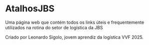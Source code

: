 # AtalhosJBS
Uma página web que contém todos os links úteis e frequentemente utilizados na rotina do setor de logística da JBS

Criado por Leonardo Sigolo, jovem aprendiz da logística VVF 2025.

